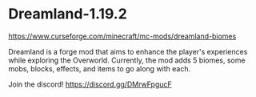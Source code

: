 # Dreamland-1.19.2  
https://www.curseforge.com/minecraft/mc-mods/dreamland-biomes  

Dreamland is a forge mod that aims to enhance the player's experiences while exploring the Overworld. Currently, the mod adds 5 biomes, some mobs, blocks, effects, and items to go along with each.  

Join the discord! https://discord.gg/DMrwFpgucF  
